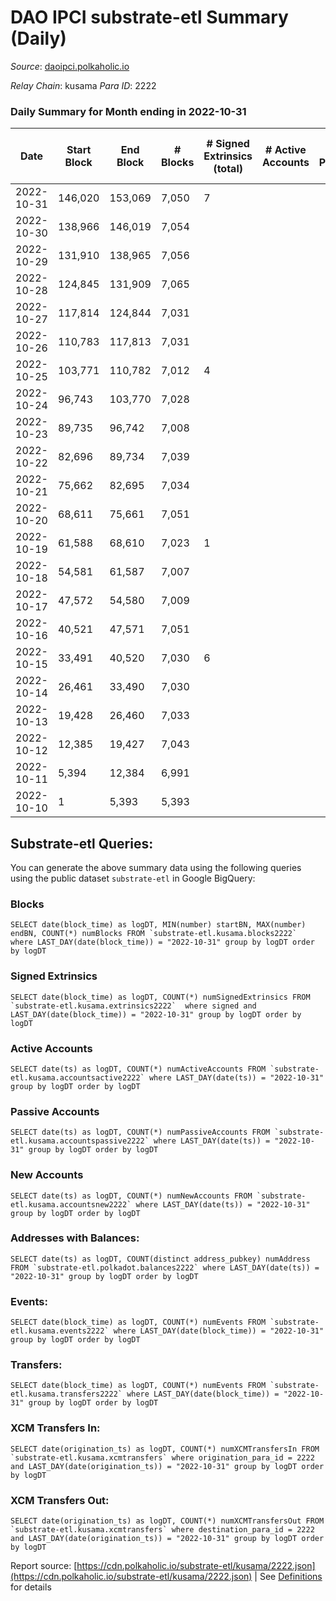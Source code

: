 # DAO IPCI substrate-etl Summary (Daily)

_Source_: [daoipci.polkaholic.io](https://daoipci.polkaholic.io)

*Relay Chain*: kusama
*Para ID*: 2222



### Daily Summary for Month ending in 2022-10-31


| Date | Start Block | End Block | # Blocks | # Signed Extrinsics (total) | # Active Accounts | # Passive | # New | # Addresses with Balances | # Events | # Transfers | # XCM Transfers In | # XCM Transfers Out | Issues | 
| ---- | ----------- | --------- | -------- | --------------------------- | ----------------- | --------- | ----- | ------------------------- | -------- | ----------- | ------------------ | ------------------- | ------ |
| 2022-10-31 | 146,020 | 153,069 | 7,050 | 7 |  |  |  | 885 | 35,284 | 1  |   |   |  |
| 2022-10-30 | 138,966 | 146,019 | 7,054 |  |  |  |  |  | 35,270 |   |   |   |  |
| 2022-10-29 | 131,910 | 138,965 | 7,056 |  |  |  |  |  | 35,280 |   |   |   |  |
| 2022-10-28 | 124,845 | 131,909 | 7,065 |  |  |  |  |  | 35,325 |   |   |   |  |
| 2022-10-27 | 117,814 | 124,844 | 7,031 |  |  |  |  | 884 | 35,155 |   |   |   |  |
| 2022-10-26 | 110,783 | 117,813 | 7,031 |  |  |  |  | 884 | 35,155 |   |   |   |  |
| 2022-10-25 | 103,771 | 110,782 | 7,012 | 4 |  |  |  | 884 | 35,080 | 2  |   |   |  |
| 2022-10-24 | 96,743 | 103,770 | 7,028 |  |  |  |  |  | 35,140 |   |   |   |  |
| 2022-10-23 | 89,735 | 96,742 | 7,008 |  |  |  |  |  | 35,040 |   |   |   |  |
| 2022-10-22 | 82,696 | 89,734 | 7,039 |  |  |  |  |  | 35,195 |   |   |   |  |
| 2022-10-21 | 75,662 | 82,695 | 7,034 |  |  |  |  |  | 35,170 |   |   |   |  |
| 2022-10-20 | 68,611 | 75,661 | 7,051 |  |  |  |  |  | 35,255 |   |   |   |  |
| 2022-10-19 | 61,588 | 68,610 | 7,023 | 1 |  |  |  |  | 35,121 | 1  |   |   |  |
| 2022-10-18 | 54,581 | 61,587 | 7,007 |  |  |  |  |  | 35,035 |   |   |   |  |
| 2022-10-17 | 47,572 | 54,580 | 7,009 |  |  |  |  |  | 35,045 |   |   |   |  |
| 2022-10-16 | 40,521 | 47,571 | 7,051 |  |  |  |  |  | 35,255 |   |   |   |  |
| 2022-10-15 | 33,491 | 40,520 | 7,030 | 6 |  |  |  |  | 35,174 | 6  |   |   |  |
| 2022-10-14 | 26,461 | 33,490 | 7,030 |  |  |  |  |  | 35,150 |   |   |   |  |
| 2022-10-13 | 19,428 | 26,460 | 7,033 |  |  |  |  |  | 35,165 |   |   |   |  |
| 2022-10-12 | 12,385 | 19,427 | 7,043 |  |  |  |  |  | 35,215 |   |   |   |  |
| 2022-10-11 | 5,394 | 12,384 | 6,991 |  |  |  |  |  | 34,955 |   |   |   |  |
| 2022-10-10 | 1 | 5,393 | 5,393 |  |  |  |  |  | 26,965 |   |   |   |  |

## Substrate-etl Queries:
You can generate the above summary data using the following queries using the public dataset `substrate-etl` in Google BigQuery:


### Blocks
```
SELECT date(block_time) as logDT, MIN(number) startBN, MAX(number) endBN, COUNT(*) numBlocks FROM `substrate-etl.kusama.blocks2222`  where LAST_DAY(date(block_time)) = "2022-10-31" group by logDT order by logDT
```


### Signed Extrinsics
```
SELECT date(block_time) as logDT, COUNT(*) numSignedExtrinsics FROM `substrate-etl.kusama.extrinsics2222`  where signed and LAST_DAY(date(block_time)) = "2022-10-31" group by logDT order by logDT
```


### Active Accounts
```
SELECT date(ts) as logDT, COUNT(*) numActiveAccounts FROM `substrate-etl.kusama.accountsactive2222` where LAST_DAY(date(ts)) = "2022-10-31" group by logDT order by logDT
```


### Passive Accounts
```
SELECT date(ts) as logDT, COUNT(*) numPassiveAccounts FROM `substrate-etl.kusama.accountspassive2222` where LAST_DAY(date(ts)) = "2022-10-31" group by logDT order by logDT
```


### New Accounts
```
SELECT date(ts) as logDT, COUNT(*) numNewAccounts FROM `substrate-etl.kusama.accountsnew2222` where LAST_DAY(date(ts)) = "2022-10-31" group by logDT order by logDT
```


### Addresses with Balances:
```
SELECT date(ts) as logDT, COUNT(distinct address_pubkey) numAddress FROM `substrate-etl.polkadot.balances2222` where LAST_DAY(date(ts)) = "2022-10-31" group by logDT order by logDT
```


### Events:
```
SELECT date(block_time) as logDT, COUNT(*) numEvents FROM `substrate-etl.kusama.events2222` where LAST_DAY(date(block_time)) = "2022-10-31" group by logDT order by logDT
```


### Transfers:
```
SELECT date(block_time) as logDT, COUNT(*) numEvents FROM `substrate-etl.kusama.transfers2222` where LAST_DAY(date(block_time)) = "2022-10-31" group by logDT order by logDT
```


### XCM Transfers In:
```
SELECT date(origination_ts) as logDT, COUNT(*) numXCMTransfersIn FROM `substrate-etl.kusama.xcmtransfers` where origination_para_id = 2222 and LAST_DAY(date(origination_ts)) = "2022-10-31" group by logDT order by logDT
```


### XCM Transfers Out:
```
SELECT date(origination_ts) as logDT, COUNT(*) numXCMTransfersOut FROM `substrate-etl.kusama.xcmtransfers` where destination_para_id = 2222 and LAST_DAY(date(origination_ts)) = "2022-10-31" group by logDT order by logDT
```



Report source: [https://cdn.polkaholic.io/substrate-etl/kusama/2222.json](https://cdn.polkaholic.io/substrate-etl/kusama/2222.json) | See [Definitions](/DEFINITIONS.md) for details
